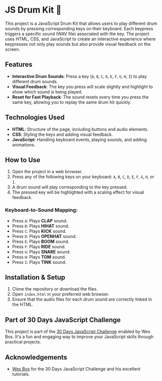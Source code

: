 # JS Drum Kit 🥁

This project is a JavaScript Drum Kit that allows users to play different drum sounds by pressing corresponding keys on their keyboard. Each keypress triggers a specific sound (WAV file) associated with the key. The project uses HTML, CSS, and JavaScript to create an interactive experience where keypresses not only play sounds but also provide visual feedback on the screen.

## Features
- **Interactive Drum Sounds**: Press a key (`A`, `B`, `C`, `D`, `E`, `F`, `G`, `H`, `I`) to play different drum sounds.
- **Visual Feedback**: The key you press will scale slightly and highlight to show which sound is being played.
- **Reset for Fast Playback**: The sound resets every time you press the same key, allowing you to replay the same drum hit quickly.

## Technologies Used
- **HTML**: Structure of the page, including buttons and audio elements.
- **CSS**: Styling the keys and adding visual feedback.
- **JavaScript**: Handling keyboard events, playing sounds, and adding animations.

## How to Use
1. Open the project in a web browser.
2. Press any of the following keys on your keyboard: `A`, `B`, `C`, `D`, `E`, `F`, `G`, `H`, or `I`.
3. A drum sound will play corresponding to the key pressed.
4. The pressed key will be highlighted with a scaling effect for visual feedback.

### Keyboard-to-Sound Mapping:
- Press `A`: Plays **CLAP** sound.
- Press `B`: Plays **HIHAT** sound.
- Press `C`: Plays **KICK** sound.
- Press `D`: Plays **OPENHAT** sound.
- Press `E`: Plays **BOOM** sound.
- Press `F`: Plays **RIDE** sound.
- Press `G`: Plays **SNARE** sound.
- Press `H`: Plays **TOM** sound.
- Press `I`: Plays **TINK** sound.

## Installation & Setup
1. Clone the repository or download the files.
2. Open `index.html` in your preferred web browser.
3. Ensure that the audio files for each drum sound are correctly linked in the HTML.

## Part of 30 Days JavaScript Challenge
This project is part of the [30 Days JavaScript Challenge](https://javascript30.com/) enabled by Wes Bos. It's a fun and engaging way to improve your JavaScript skills through practical projects.

## Acknowledgements
- [Wes Bos](https://wesbos.com/) for the 30 Days JavaScript Challenge and his excellent tutorials.
